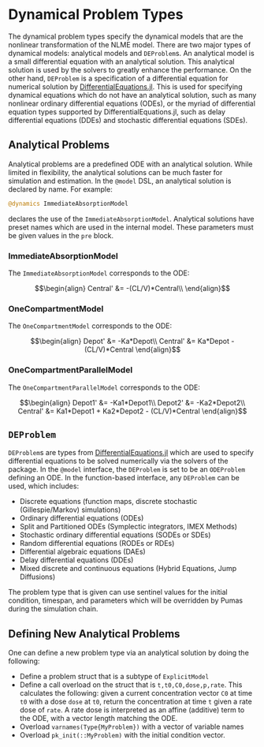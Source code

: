 # Dynamical Problem Types

The dynamical problem types specify the dynamical models that are the nonlinear
transformation of the NLME model. There are two major types of dynamical models:
analytical models and `DEProblem`s. An analytical model is a small differential
equation with an analytical solution. This analytical solution is used by the
solvers to greatly enhance the performance. On the other hand, `DEProblem` is
a specification of a differential equation for numerical solution by
[DifferentialEquations.jl](http://docs.juliadiffeq.org/latest/). This is used
for specifying dynamical equations which do not have an analytical solution,
such as many nonlinear ordinary differential equations (ODEs), or the myriad
of differential equation types supported by DifferentialEquations.jl, such
as delay differential equations (DDEs) and stochastic differential equations
(SDEs).

## Analytical Problems

Analytical problems are a predefined ODE with an analytical solution. While
limited in flexibility, the analytical solutions can be much faster for
simulation and estimation. In the `@model` DSL, an analytical solution
is declared by name. For example:

```julia
@dynamics ImmediateAbsorptionModel
```

declares the use of the `ImmediateAbsorptionModel`. Analytical solutions
have preset names which are used in the internal model. These parameters
must be given values in the `pre` block.

### ImmediateAbsorptionModel

The `ImmediateAbsorptionModel` corresponds to the ODE:

```math
\begin{align}
Central' &= -(CL/V)*Central\\
\end{align}
```

### OneCompartmentModel

The `OneCompartmentModel` corresponds to the ODE:

```math
\begin{align}
Depot'   &= -Ka*Depot\\
Central' &=  Ka*Depot - (CL/V)*Central
\end{align}
```

### OneCompartmentParallelModel

The `OneCompartmentParallelModel` corresponds to the ODE:

```math
\begin{align}
Depot1'   &= -Ka1*Depot1\\
Depot2'   &= -Ka2*Depot2\\
Central'  &=  Ka1*Depot1 + Ka2*Depot2 - (CL/V)*Central
\end{align}
```

## `DEProblem`

`DEProblem`s are types from [DifferentialEquations.jl](http://docs.juliadiffeq.org/latest/)
which are used to specify differential equations to be solved numerically via
the solvers of the package. In the `@model` interface, the `DEProblem` is set
to be an `ODEProblem` defining an ODE. In the function-based interface, any
`DEProblem` can be used, which includes:

- Discrete equations (function maps, discrete stochastic (Gillespie/Markov) simulations)
- Ordinary differential equations (ODEs)
- Split and Partitioned ODEs (Symplectic integrators, IMEX Methods)
- Stochastic ordinary differential equations (SODEs or SDEs)
- Random differential equations (RODEs or RDEs)
- Differential algebraic equations (DAEs)
- Delay differential equations (DDEs)
- Mixed discrete and continuous equations (Hybrid Equations, Jump Diffusions)

The problem type that is given can use sentinel values for the initial condition,
timespan, and parameters which will be overridden by Pumas during the simulation
chain.

## Defining New Analytical Problems

One can define a new problem type via an analytical solution by doing the following:

- Define a problem struct that is a subtype of `ExplicitModel`
- Define a call overload on the struct that is `t,t0,C0,dose,p,rate`. This calculates
  the following: given a current concentration vector `C0` at time `t0` with a dose
  `dose` at `t0`, return the concentration at time `t` given a rate dose of `rate`.
  A rate dose is interpreted as an affine (additive) term to the ODE, with a vector
  length matching the ODE.
- Overload `varnames(Type{MyProblem})` with a vector of variable names
- Overload `pk_init(::MyProblem)` with the initial condition vector.

